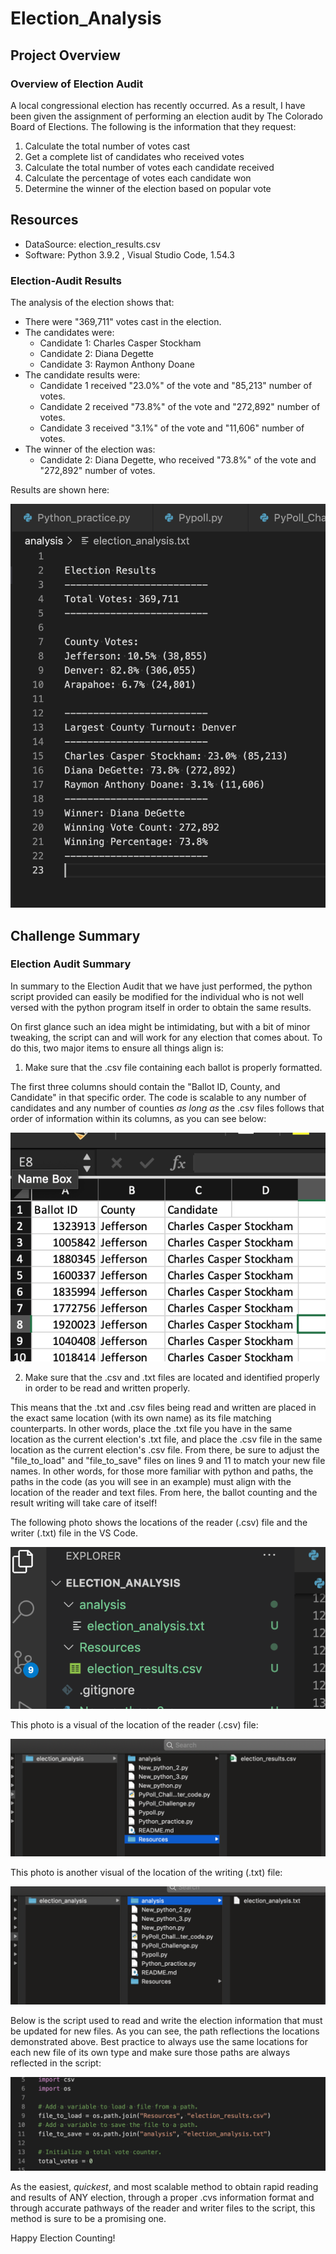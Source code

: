 # Election_Analysis

## Project Overview 
### Overview of Election Audit

A local congressional election has recently occurred. As a result, I have been given the assignment of performing an election audit by The Colorado Board of Elections. The following is the information that they request:

1. Calculate the total number of votes cast
2. Get a complete list of candidates who received votes
3. Calculate the total number of votes each candidate received
4. Calculate the percentage of votes each candidate won
5. Determine the winner of the election based on popular vote


## Resources
- DataSource: election_results.csv
- Software: Python 3.9.2 , Visual Studio Code, 1.54.3


### Election-Audit Results 
The analysis of the election shows that: 
- There were "369,711" votes cast in the election.
- The candidates were:
  - Candidate 1: Charles Casper Stockham
  - Candidate 2: Diana Degette
  - Candidate 3: Raymon Anthony Doane
- The candidate results were:
  - Candidate 1 received "23.0%" of the vote and "85,213" number of votes.
  - Candidate 2 received "73.8%" of the vote and "272,892" number of votes.
  - Candidate 3 received "3.1%" of the vote and "11,606" number of votes.
- The winner of the election was:
  - Candidate 2: Diana Degette, who received "73.8%" of the vote and "272,892" number of votes.

Results are shown here:

![](Election_photos/election_results_1.png)


## Challenge Summary
### Election Audit Summary 

In summary to the Election Audit that we have just performed, the python script provided can easily be modified for the individual who is not well versed with the python program itself in order to obtain the same results. 

On first glance such an idea might be intimidating, but with a bit of minor tweaking, the script can and will work for any election that comes about. To do this, two major items to ensure all things align is:

1. Make sure that the .csv file containing each ballot is properly formatted. 

The first three columns should contain the "Ballot ID, County, and Candidate" in that specific order. The code is scalable to any number of candidates and any number of counties *as long as* the .csv files follows that order of information within its columns, as you can see below:

![](Election_photos/election_ballot_1.png)


2. Make sure that the .csv and .txt files are located and identified properly in order to be read and written properly.

This means that the .txt and .csv files being read and written are placed in the exact same location (with its own name) as its file matching counterparts. In other words, place the .txt file you have in the same location as the current election's .txt file, and place the .csv file in the same location as the current election's .csv file. From there, be sure to adjust the "file_to_load" and "file_to_save" files on lines 9 and 11 to match your new file names. In other words, for those more familiar with python and paths, the paths in the code (as you will see in an example) must align with the location of the reader and text files. From here, the ballot counting and the result writing will take care of itself!

The following photo shows the locations of the reader (.csv) file and the writer (.txt) file in the VS Code.

![](Election_photos/election_file_location.png)

This photo is a visual of the location of the reader (.csv) file:

![](Election_photos/election_reader_location.png)

This photo is another visual of the location of the writing (.txt) file:

![](Election_photos/election_writer_location.png)

Below is the script used to read and write the election information that must be updated for new files. As you can see, the path reflections the locations demonstrated above. Best practice to always use the same locations for each new file of its own type and make sure those paths are always reflected in the script:

![](Election_photos/election_file_script.png)

As the easiest, *quickest*, and most scalable method to obtain rapid reading and results of ANY election, through a proper .cvs information format and through accurate pathways of the reader and writer files to the script, this method is sure to be a promising one. 


Happy Election Counting!
